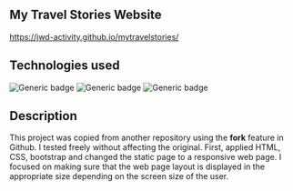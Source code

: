 ## My Travel Stories Website
https://jwd-activity.github.io/mytravelstories/

## Technologies used
![Generic badge](https://img.shields.io/badge/HTML-blue.svg)
![Generic badge](https://img.shields.io/badge/CSS-brightgreen.svg) 
![Generic badge](https://img.shields.io/badge/Bootstrap-blueviolet.svg)

## Description
This project was copied from another repository using the **fork** feature in Github. I tested freely without affecting the original. First, applied HTML, CSS, bootstrap and changed the static page to a responsive web page. I focused on making sure that the web page layout is displayed in the appropriate size depending on the screen size of the user.
